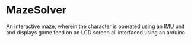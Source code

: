 # MazeSolver

An interactive maze, wherein the character is operated using an IMU unit and displays game feed on an LCD screen all interfaced using an arduino
